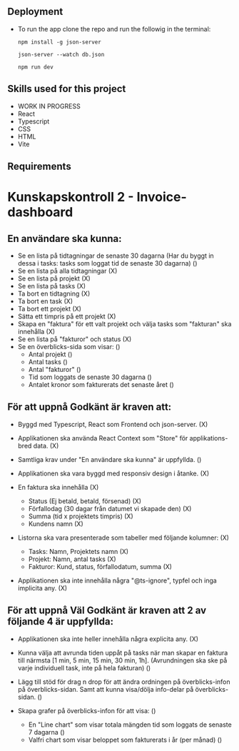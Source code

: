 ## Deployment
* To run the app clone the repo and run the followig in the terminal: 
  ```
  npm install -g json-server
  ```
  ```
  json-server --watch db.json
  ```
  ```
  npm run dev
  ```

## Skills used for this project
* WORK IN PROGRESS
* React
* Typescript
* CSS
* HTML 
* Vite

## Requirements

# Kunskapskontroll 2 - Invoice-dashboard

## En användare ska kunna:
- Se en lista på tidtagningar de senaste 30 dagarna
  (Har du byggt in dessa i tasks: tasks som loggat tid de senaste 30 dagarna) ()
- Se en lista på alla tidtagningar (X)
- Se en lista på projekt (X)
- Se en lista på tasks (X)
- Ta bort en tidtagning (X)
- Ta bort en task (X)
- Ta bort ett projekt (X)
- Sätta ett timpris på ett projekt (X)
- Skapa en "faktura" för ett valt projekt och välja tasks som "fakturan" ska innehålla (X)
- Se en lista på "fakturor" och status (X)
- Se en överblicks-sida som visar: ()
  - Antal projekt ()
  - Antal tasks ()
  - Antal "fakturor" ()
  - Tid som loggats de senaste 30 dagarna ()
  - Antalet kronor som fakturerats det senaste året ()

## För att uppnå Godkänt är kraven att:
- Byggd med Typescript, React som Frontend och json-server. (X)

- Applikationen ska använda React Context som "Store" för applikations-bred data. (X)

- Samtliga krav under "En användare ska kunna" är uppfyllda. ()

- Applikationen ska vara byggd med responsiv design i åtanke. (X)

- En faktura ska innehålla (X)
  - Status (Ej betald, betald, försenad) (X)
  - Förfallodag (30 dagar från datumet vi skapade den) (X)
  - Summa (tid x projektets timpris) (X)
  - Kundens namn (X)

- Listorna ska vara presenterade som tabeller med följande kolumner: (X)
  - Tasks: Namn, Projektets namn (X)
  - Projekt: Namn, antal tasks (X)
  - Fakturor: Kund, status, förfallodatum, summa (X)

- Applikationen ska inte innehålla några "@ts-ignore", typfel och inga implicita any. (X)

## För att uppnå Väl Godkänt är kraven att 2 av följande 4 är uppfyllda:
- Applikationen ska inte heller innehålla några explicita any. (X)

- Kunna välja att avrunda tiden uppåt på tasks när man skapar en faktura till närmsta [1 min, 5 min, 15 min, 30 min, 1h].
(Avrundningen ska ske på varje individuell task, inte på hela fakturan) ()

- Lägg till stöd för drag n drop för att ändra ordningen på överblicks-infon på överblicks-sidan.
Samt att kunna visa/dölja info-delar på överblicks-sidan. ()

- Skapa grafer på överblicks-infon för att visa: ()
  - En "Line chart" som visar totala mängden tid som loggats de senaste 7 dagarna ()
  - Valfri chart som visar beloppet som fakturerats i år (per månad) ()
